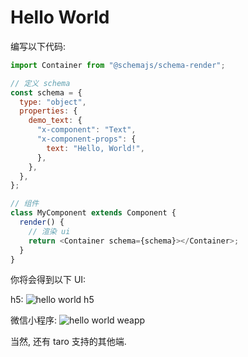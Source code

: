 # Hello World

编写以下代码:

``` js {10,20}
import Container from "@schemajs/schema-render";

// 定义 schema
const schema = {
  type: "object",
  properties: {
    demo_text: {
      "x-component": "Text",
      "x-component-props": {
        text: "Hello, World!",
      },
    },
  },
};

// 组件
class MyComponent extends Component {
  render() {
    // 渲染 ui
    return <Container schema={schema}></Container>;
  }
}
```

你将会得到以下 UI: 

h5:
<img :src="$withBase('/demo/hello-world/h5.png')" alt="hello world h5">

微信小程序:
<img :src="$withBase('/demo/hello-world/weapp.png')" alt="hello world weapp">

当然, 还有 taro 支持的其他端.
